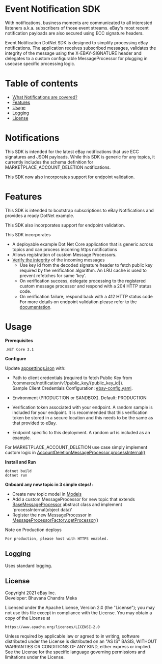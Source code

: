 ﻿Event Notification SDK 
==========
With notifications, business moments are communicated to all interested listeners a.k.a. subscribers of those event streams. eBay's most recent notification payloads are also secured using ECC signature headers.  

Event Notification DotNet SDK  is designed to simplify processing eBay notifications. The application receives subscribed messages, validates the integrity of the message using the X-EBAY-SIGNATURE header and delegates to a custom configurable MessageProcessor for plugging in usecase specific processing logic.


Table of contents
==========
* [What Notifications are covered?](#notifications)
* [Features](#features)
* [Usage](#usage)
* [Logging](#logging)
* [License](#license)


# Notifications

This SDK is intended for the latest eBay notifications that use ECC signatures and JSON payloads. 
While this SDK is generic for any topics, it currently includes the schema definition for MARKETPLACE_ACCOUNT_DELETION notifications. 

This SDK now also incorporates support for endpoint validation.

# Features

This SDK is intended to bootstrap subscriptions to eBay Notifications and provides a ready DotNet example.

This SDK also incorporates support for endpoint validation.

This SDK incorporates

- A deployable example Dot Net Core application that is generic across topics and can process incoming https notifications
- Allows registration of custom Message Processors.
- [Verify the integrity](https://github.com/eBay/eBay-Notification-SDK-Dot-Net-Core/blob/main/Utils/SignatureValidatorImpl.cs#L44) of the incoming messages
  - Use key id from the decoded signature header to fetch public key required by the verification algorithm. An LRU cache is used to prevent refetches for same 'key'.
  - On verification success, delegate processing to the registered custom message processor and respond with a 204 HTTP status code.
  - On verification failure, respond back with a 412 HTTP status code
For more details on endpoint validation please refer to the [documentation](https://developer.ebay.com/marketplace-account-deletion).
# Usage

**Prerequisites**
```
.NET Core 3.1
```
**Configure**

Update [appsettings.json](appsettings.json)  with: 
* Path to client credentials (required to fetch Public Key from /commerce/notification/v1/public_key/{public_key_id}).  
 Sample Client Credentials Configuration: [ebay-config.yaml](Samples/ebay-config.yaml).

* Environment (PRODUCTION or SANDBOX). Default: PRODUCTION

* Verification token associated with your endpoint. A random sample is included for your endpoint.
  It is recommended that this verification token be stored in a secure location and this needs to be the same as that provided to eBay. 

* Endpoint specific to this deployment. A random url is included as an example. 

For MARKETPLACE_ACCOUNT_DELETION use case simply implement custom logic in [AccountDeletionMessageProcessor.processInternal()](https://github.com/eBay/event-notification-java-sdk/blob/main/src/main/java/com/ebay/commerce/notification/processor/AccountDeletionMessageProcessor.java) 


**Install and Run**
```
dotnet build
dotnet run
```

**Onboard any new topic in 3 simple steps! :**

* Create new topic model in [Models](Models/) 
* Add a custom MessageProcessor for new topic that extends [BaseMessageProcessor](Processor/BaseMessageProcessor.cs) abstract class and implement 'processInternal(object data)'
* Register the new MessageProcessor in [MessageProcessorFactory.getProcessor()](https://github.corp.ebay.com/bmeka/event-notification-dotnet-sdk/blob/master/Processor/MessageProcessorFactory.cs#L12)


Note on Production deploys
```
For production, please host with HTTPS enabled.
```

## Logging

Uses standard logging. 


## License

Copyright 2021 eBay Inc.  
Developer: Bhuvana Chandra Meka

Licensed under the Apache License, Version 2.0 (the "License");
you may not use this file except in compliance with the License.
You may obtain a copy of the License at

    https://www.apache.org/licenses/LICENSE-2.0

Unless required by applicable law or agreed to in writing, software
distributed under the License is distributed on an "AS IS" BASIS,
WITHOUT WARRANTIES OR CONDITIONS OF ANY KIND, either express or implied.
See the License for the specific language governing permissions and
limitations under the License.
